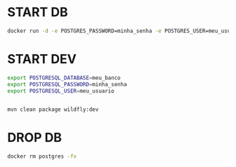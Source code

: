 # START DB
```bash
docker run -d -e POSTGRES_PASSWORD=minha_senha -e POSTGRES_USER=meu_usuario -e POSTGRES_DB=meu_banco -p 5432:5432 --name postgres postgres
```

# START DEV
```bash
export POSTGRESQL_DATABASE=meu_banco
export POSTGRESQL_PASSWORD=minha_senha
export POSTGRESQL_USER=meu_usuario


mvn clean package wildfly:dev
```

# DROP DB
```bash
docker rm postgres -fv
```